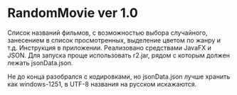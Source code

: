 # RandomMovie ver 1.0
Список названий фильмов, с возможностью выбора случайного, занесением в список просмотренных, выделение цветом по жанру и т.д.
Инструкция в приложении.
Реализовано средствами JavaFX и JSON. 
Для запуска проще использовать r2.jar, рядом с которым должен лежать jsonData.json.

Не до конца разобрался с кодировками, но jsonData.json лучше хранить как windows-1251, в UTF-8 названия на русском искажаются.
